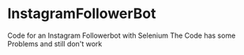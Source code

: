 # InstagramFollowerBot
Code for an Instagram Followerbot with Selenium
The Code has some Problems and still don't work

